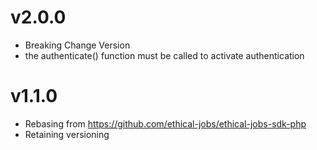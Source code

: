 # v2.0.0

- Breaking Change Version
- the authenticate() function must be called to activate authentication

# v1.1.0

- Rebasing from https://github.com/ethical-jobs/ethical-jobs-sdk-php
- Retaining versioning